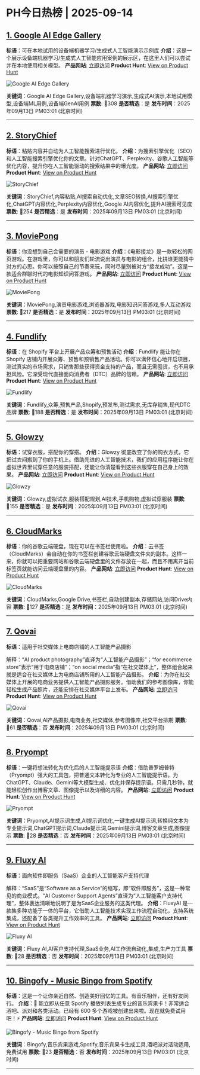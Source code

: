 # PH今日热榜 | 2025-09-14

## [1. Google AI Edge Gallery](https://www.producthunt.com/products/google-ai-edge-gallery-2?utm_campaign=producthunt-api&utm_medium=api-v2&utm_source=Application%3A+dev+%28ID%3A+189358%29)
**标语**：可在本地试用的设备端机器学习/生成式人工智能演示示例库
**介绍**：这是一个展示设备端机器学习/生成式人工智能应用案例的展示区，在这里人们可以尝试并在本地使用相关模型。
**产品网站**: [立即访问](https://www.producthunt.com/r/VRDKBPTOPP7H2P?utm_campaign=producthunt-api&utm_medium=api-v2&utm_source=Application%3A+dev+%28ID%3A+189358%29)
**Product Hunt**: [View on Product Hunt](https://www.producthunt.com/products/google-ai-edge-gallery-2?utm_campaign=producthunt-api&utm_medium=api-v2&utm_source=Application%3A+dev+%28ID%3A+189358%29)

![Google AI Edge Gallery](https://ph-files.imgix.net/c2388b2f-473d-4b52-95e4-5d0c74731d58.png?auto=format)

**关键词**：Google AI Edge Gallery,设备端机器学习演示,生成式AI演示,本地试用模型,设备端ML用例,设备端GenAI用例
**票数**: 🔺308
**是否精选**：是
**发布时间**：2025年09月13日 PM03:01 (北京时间)

---

## [2. StoryChief](https://www.producthunt.com/products/storychief-io?utm_campaign=producthunt-api&utm_medium=api-v2&utm_source=Application%3A+dev+%28ID%3A+189358%29)
**标语**：粘贴内容并自动为人工智能搜索进行优化。
**介绍**：为搜索引擎优化（SEO）和人工智能搜索引擎优化你的文章。针对ChatGPT、Perplexity、谷歌人工智能等优化内容，提升你在人工智能驱动的搜索结果中的曝光度。
**产品网站**: [立即访问](https://www.producthunt.com/r/KIZODFIG34WFR6?utm_campaign=producthunt-api&utm_medium=api-v2&utm_source=Application%3A+dev+%28ID%3A+189358%29)
**Product Hunt**: [View on Product Hunt](https://www.producthunt.com/products/storychief-io?utm_campaign=producthunt-api&utm_medium=api-v2&utm_source=Application%3A+dev+%28ID%3A+189358%29)

![StoryChief](https://ph-files.imgix.net/c66813c8-1115-4abe-8ec1-e9856987577c.png?auto=format)

**关键词**：StoryChief,内容粘贴,AI搜索自动优化,文章SEO转换,AI搜索引擎优化,ChatGPT内容优化,Perplexity内容优化,Google AI内容优化,提升AI搜索可见度
**票数**: 🔺254
**是否精选**：是
**发布时间**：2025年09月13日 PM03:01 (北京时间)

---

## [3. MoviePong](https://www.producthunt.com/products/moviepong?utm_campaign=producthunt-api&utm_medium=api-v2&utm_source=Application%3A+dev+%28ID%3A+189358%29)
**标语**：你没想到自己会需要的演员 - 电影游戏
**介绍**：《电影接龙》是一款轻松的网页游戏。在游戏里，你可以和朋友们轮流说出演员与电影的组合，比拼谁更能猜中对方的心思。你可以按照自己的节奏来玩，同时尽量别被对方“接龙成功”。这是一款适合群聊时代的电影知识问答游戏。
**产品网站**: [立即访问](https://www.producthunt.com/r/LS7SZOUY4B3GFG?utm_campaign=producthunt-api&utm_medium=api-v2&utm_source=Application%3A+dev+%28ID%3A+189358%29)
**Product Hunt**: [View on Product Hunt](https://www.producthunt.com/products/moviepong?utm_campaign=producthunt-api&utm_medium=api-v2&utm_source=Application%3A+dev+%28ID%3A+189358%29)

![MoviePong](https://ph-files.imgix.net/bc91dd00-077b-43e8-a85a-c3f7a14300da.png?auto=format)

**关键词**：MoviePong,演员电影游戏,浏览器游戏,电影知识问答游戏,多人互动游戏
**票数**: 🔺217
**是否精选**：是
**发布时间**：2025年09月13日 PM03:01 (北京时间)

---

## [4. Fundlify](https://www.producthunt.com/products/fundlify-crowdfunding-for-shopify?utm_campaign=producthunt-api&utm_medium=api-v2&utm_source=Application%3A+dev+%28ID%3A+189358%29)
**标语**：在 Shopify 平台上开展产品众筹和预售活动
**介绍**：Fundlify 能让你在 Shopify 店铺内开展众筹、预售和预销售产品活动。你可以满怀信心地开启项目，测试真实的市场需求，只销售那些获得资金支持的产品，而且无需囤货，也不用承担风险。它深受现代直接面向消费者（DTC）品牌的信赖。
**产品网站**: [立即访问](https://www.producthunt.com/r/C4S3DV2NJPKE25?utm_campaign=producthunt-api&utm_medium=api-v2&utm_source=Application%3A+dev+%28ID%3A+189358%29)
**Product Hunt**: [View on Product Hunt](https://www.producthunt.com/products/fundlify-crowdfunding-for-shopify?utm_campaign=producthunt-api&utm_medium=api-v2&utm_source=Application%3A+dev+%28ID%3A+189358%29)

![Fundlify](https://ph-files.imgix.net/72216599-d8ef-4636-960c-dd8882dfe8e2.png?auto=format)

**关键词**：Fundlify,众筹,预售产品,Shopify,预发布,测试需求,无库存销售,现代DTC品牌
**票数**: 🔺188
**是否精选**：是
**发布时间**：2025年09月13日 PM03:01 (北京时间)

---

## [5. Glowzy](https://www.producthunt.com/products/glowzy-wardrobe-outfit-planner?utm_campaign=producthunt-api&utm_medium=api-v2&utm_source=Application%3A+dev+%28ID%3A+189358%29)
**标语**：试穿衣服，搭配你的穿搭。
**介绍**：Glowzy 彻底改变了你的购衣方式，它把试衣间搬到了你的手机上。借助先进的人工智能技术，我们的应用程序能让你在虚拟世界里试穿任意的服装搭配，还能让你清楚看到这些衣服穿在自己身上的效果。
**产品网站**: [立即访问](https://www.producthunt.com/r/O252MMEYH5WLVN?utm_campaign=producthunt-api&utm_medium=api-v2&utm_source=Application%3A+dev+%28ID%3A+189358%29)
**Product Hunt**: [View on Product Hunt](https://www.producthunt.com/products/glowzy-wardrobe-outfit-planner?utm_campaign=producthunt-api&utm_medium=api-v2&utm_source=Application%3A+dev+%28ID%3A+189358%29)

![Glowzy](https://ph-files.imgix.net/41c5b2b8-a79e-4675-8f20-3ff658b2dcaa.png?auto=format)

**关键词**：Glowzy,虚拟试衣,服装搭配规划,AI技术,手机购物,虚拟试穿服装
**票数**: 🔺155
**是否精选**：是
**发布时间**：2025年09月13日 PM03:01 (北京时间)

---

## [6. CloudMarks](https://www.producthunt.com/products/cloudmarks-2?utm_campaign=producthunt-api&utm_medium=api-v2&utm_source=Application%3A+dev+%28ID%3A+189358%29)
**标语**：你的谷歌云端硬盘，现在可以在书签栏使用啦。
**介绍**：云书签（CloudMarks）会自动在你的书签栏创建谷歌云端硬盘文件夹的副本。这样一来，你就可以把重要网站和谷歌云端硬盘里的文件存放在一起，而且不用离开当前标签页就能访问云端硬盘里的内容。
**产品网站**: [立即访问](https://www.producthunt.com/r/VAAPGP4ZNT577H?utm_campaign=producthunt-api&utm_medium=api-v2&utm_source=Application%3A+dev+%28ID%3A+189358%29)
**Product Hunt**: [View on Product Hunt](https://www.producthunt.com/products/cloudmarks-2?utm_campaign=producthunt-api&utm_medium=api-v2&utm_source=Application%3A+dev+%28ID%3A+189358%29)

![CloudMarks](https://ph-files.imgix.net/e5ddb07e-0948-4f48-8e45-52029b9e8cab.jpeg?auto=format)

**关键词**：CloudMarks,Google Drive,书签栏,自动创建副本,存储网站,访问Drive内容
**票数**: 🔺127
**是否精选**：是
**发布时间**：2025年09月13日 PM03:01 (北京时间)

---

## [7. Qovai](https://www.producthunt.com/products/qovai-2?utm_campaign=producthunt-api&utm_medium=api-v2&utm_source=Application%3A+dev+%28ID%3A+189358%29)
**标语**：适用于社交媒体上电商店铺的人工智能产品摄影

解释：“AI product photography”直译为“人工智能产品摄影”；“for ecommerce store”表示“用于电商店铺”；“on social media”指“在社交媒体上”，整体组合起来就是适合在社交媒体上为电商店铺所用的人工智能产品摄影。
**介绍**：为你在社交媒体上开展的电商业务提供人工智能产品摄影服务。借助我们的参考图像库，你能轻松生成产品照片，还能安排在社交媒体平台上发布。
**产品网站**: [立即访问](https://www.producthunt.com/r/NFYIQ74DE6KYAZ?utm_campaign=producthunt-api&utm_medium=api-v2&utm_source=Application%3A+dev+%28ID%3A+189358%29)
**Product Hunt**: [View on Product Hunt](https://www.producthunt.com/products/qovai-2?utm_campaign=producthunt-api&utm_medium=api-v2&utm_source=Application%3A+dev+%28ID%3A+189358%29)

![Qovai](https://ph-files.imgix.net/c3a1eae9-c89a-4004-b185-2b1a9cec77c3.png?auto=format)

**关键词**：Qovai,AI产品摄影,电商业务,社交媒体,参考图像库,社交平台排期
**票数**: 🔺61
**是否精选**：否
**发布时间**：2025年09月13日 PM03:01 (北京时间)

---

## [8. Pryompt](https://www.producthunt.com/products/pryompt?utm_campaign=producthunt-api&utm_medium=api-v2&utm_source=Application%3A+dev+%28ID%3A+189358%29)
**标语**：一键将想法转化为优化后的人工智能提示语
**介绍**：借助普罗姆普特（Pryompt）强大的工具包，把普通文本转化为专业的人工智能提示语。为ChatGPT、Claude、Gemini等大模型生成、优化并保存提示语。只需几秒钟，就能轻松创作出博客文章、图像提示以及详细的内容。
**产品网站**: [立即访问](https://www.producthunt.com/r/7BDZNJQV4ENZST?utm_campaign=producthunt-api&utm_medium=api-v2&utm_source=Application%3A+dev+%28ID%3A+189358%29)
**Product Hunt**: [View on Product Hunt](https://www.producthunt.com/products/pryompt?utm_campaign=producthunt-api&utm_medium=api-v2&utm_source=Application%3A+dev+%28ID%3A+189358%29)

![Pryompt](https://ph-files.imgix.net/8dd30ae7-cf43-4f13-96c3-9a19cee1c109.png?auto=format)

**关键词**：Pryompt,AI提示词生成,AI提示词优化,一键生成AI提示词,转换纯文本为专业提示词,ChatGPT提示词,Claude提示词,Gemini提示词,博客文章生成,图像提示
**票数**: 🔺28
**是否精选**：否
**发布时间**：2025年09月13日 PM03:01 (北京时间)

---

## [9. Fluxy AI](https://www.producthunt.com/products/fluxy-ai-3?utm_campaign=producthunt-api&utm_medium=api-v2&utm_source=Application%3A+dev+%28ID%3A+189358%29)
**标语**：面向软件即服务（SaaS）企业的人工智能客户支持代理

解释：“SaaS”是“Software as a Service”的缩写，即“软件即服务”，这是一种常见的商业模式。“AI Customer Support Agents”直译为“人工智能客户支持代理”，整体表达清晰地说明了是为SaaS企业服务的这类代理。
**介绍**：FluxyAI 是一款集多种功能于一体的平台，它借助人工智能技术实现工作流程自动化，支持系统集成，还配备了各类提升工作效率的工具。
**产品网站**: [立即访问](https://www.producthunt.com/r/5C6HTTWM3EM7GO?utm_campaign=producthunt-api&utm_medium=api-v2&utm_source=Application%3A+dev+%28ID%3A+189358%29)
**Product Hunt**: [View on Product Hunt](https://www.producthunt.com/products/fluxy-ai-3?utm_campaign=producthunt-api&utm_medium=api-v2&utm_source=Application%3A+dev+%28ID%3A+189358%29)

![Fluxy AI](https://ph-files.imgix.net/2f593577-c4e2-40cb-b76d-826b47c9e893.jpeg?auto=format)

**关键词**：Fluxy AI,AI客户支持代理,SaaS业务,AI工作流自动化,集成,生产力工具
**票数**: 🔺28
**是否精选**：否
**发布时间**：2025年09月13日 PM03:01 (北京时间)

---

## [10. Bingofy - Music Bingo from Spotify](https://www.producthunt.com/products/spotify-music-bingo-generator?utm_campaign=producthunt-api&utm_medium=api-v2&utm_source=Application%3A+dev+%28ID%3A+189358%29)
**标语**：这是一个让你亲近自然、创造美好回忆的工具。有音乐相伴，还有好友同行。
**介绍**：🎵 能立即从任意 Spotify 播放列表生成专业的音乐宾果卡！非常适合酒吧、派对和各类活动。已经有 600 多个游戏被创建出来啦。现在就免费试用吧！⚡
**产品网站**: [立即访问](https://www.producthunt.com/r/6ZAGME7SFQD6AJ?utm_campaign=producthunt-api&utm_medium=api-v2&utm_source=Application%3A+dev+%28ID%3A+189358%29)
**Product Hunt**: [View on Product Hunt](https://www.producthunt.com/products/spotify-music-bingo-generator?utm_campaign=producthunt-api&utm_medium=api-v2&utm_source=Application%3A+dev+%28ID%3A+189358%29)

![Bingofy - Music Bingo from Spotify](https://ph-files.imgix.net/6729fff4-0c86-414c-886d-ca3a74b8eeb6.png?auto=format)

**关键词**：Bingofy,音乐宾果游戏,Spotify,音乐宾果卡生成工具,酒吧派对活动适用,免费试用
**票数**: 🔺23
**是否精选**：否
**发布时间**：2025年09月13日 PM03:01 (北京时间)

---

